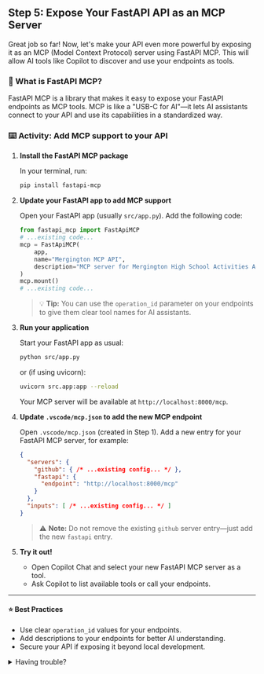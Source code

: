 ## Step 5: Expose Your FastAPI API as an MCP Server

Great job so far! Now, let's make your API even more powerful by exposing it as an MCP (Model Context Protocol) server using FastAPI MCP. This will allow AI tools like Copilot to discover and use your endpoints as tools.

### :rocket: What is FastAPI MCP?

FastAPI MCP is a library that makes it easy to expose your FastAPI endpoints as MCP tools. MCP is like a "USB-C for AI"—it lets AI assistants connect to your API and use its capabilities in a standardized way.

### :keyboard: Activity: Add MCP support to your API

1. **Install the FastAPI MCP package**

   In your terminal, run:

   ```bash
   pip install fastapi-mcp
   ```

2. **Update your FastAPI app to add MCP support**

   Open your FastAPI app (usually `src/app.py`). Add the following code:

   ```python
   from fastapi_mcp import FastApiMCP
   # ...existing code...
   mcp = FastApiMCP(
       app,
       name="Mergington MCP API",
       description="MCP server for Mergington High School Activities API"
   )
   mcp.mount()
   # ...existing code...
   ```

   > :bulb: **Tip:** You can use the `operation_id` parameter on your endpoints to give them clear tool names for AI assistants.

3. **Run your application**

   Start your FastAPI app as usual:

   ```bash
   python src/app.py
   ```

   or (if using uvicorn):

   ```bash
   uvicorn src.app:app --reload
   ```

   Your MCP server will be available at `http://localhost:8000/mcp`.

4. **Update `.vscode/mcp.json` to add the new MCP endpoint**

   Open `.vscode/mcp.json` (created in Step 1). Add a new entry for your FastAPI MCP server, for example:

   ```json
   {
     "servers": {
       "github": { /* ...existing config... */ },
       "fastapi": {
         "endpoint": "http://localhost:8000/mcp"
       }
     },
     "inputs": [ /* ...existing config... */ ]
   }
   ```

   > :warning: **Note:** Do not remove the existing `github` server entry—just add the new `fastapi` entry.

5. **Try it out!**

   - Open Copilot Chat and select your new FastAPI MCP server as a tool.
   - Ask Copilot to list available tools or call your endpoints.

---

#### :star: Best Practices

- Use clear `operation_id` values for your endpoints.
- Add descriptions to your endpoints for better AI understanding.
- Secure your API if exposing it beyond local development.

<details>
<summary>Having trouble?</summary>

- Make sure your FastAPI app is running and accessible at the correct port.
- Double-check your `.vscode/mcp.json` for typos.
- See the [FastAPI MCP blog post](https://huggingface.co/blog/lynn-mikami/fastapi-mcp-server) for more tips.

</details>
